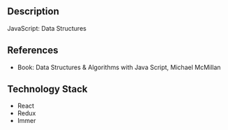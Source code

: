 ## Description
JavaScript: Data Structures

## References
- Book: Data Structures & Algorithms with Java Script, Michael McMillan

## Technology Stack
- React
- Redux
- Immer
